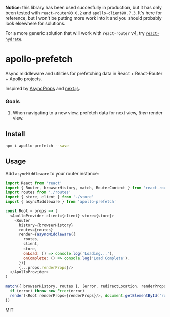 **Notice:** this library has been used succesfully in production, but it has only been tested with `react-router@3.0.2` and `apollo-client@0.7.3`. It's here for reference, but I won't be putting more work into it and you should probably look elsewhere for solutions.

For a more generic solution that will work with `react-router` v4, try [`react-hydrate`](https://github.com/estrattonbailey/react-hydrate).

# apollo-prefetch
Async middleware and utilities for prefetching data in React + React-Router + Apollo projects. 

Inspired by [AsyncProps](https://github.com/ryanflorence/async-props) and [next.js](https://github.com/zeit/next.js).

### Goals
1. When navigating to a new view, prefetch data for next view, *then* render view.

## Install
```bash
npm i apollo-prefetch --save
```

## Usage
Add `asyncMiddleware` to your router instance:
```javascript
import React from 'react'
import { Router, browserHistory, match, RouterContext } from 'react-router'
import routes from './routes'
import { store, client } from './store'
import { asyncMiddleware } from 'apollo-prefetch'

const Root = props => (
  <ApolloProvider client={client} store={store}>
    <Router
      history={browserHistory}
      routes={routes}
      render={asyncMiddleware({
        routes,
        client,
        store,
        onLoad: () => console.log('Loading...'),
        onComplete: () => console.log('Load Complete'),
      })}
      {...props.renderProps}/>
  </ApolloProvider>
)

match({ browserHistory, routes }, (error, redirectLocation, renderProps) => {
  if (error) throw new Error(error)
  render(<Root renderProps={renderProps}/>, document.getElementById('root'))
})
```

MIT
